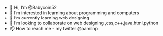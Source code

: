 - 👋 Hi, I’m @Babycoin52
- 👀 I’m interested in learning about programming and computers
- 🌱 I’m currently learning web designing
- 💞️ I’m looking to collaborate on web designing ,css,c++,java,html,python
- 📫 How to reach me - my twitter @aamilnp

<!---
Babycoin52/Babycoin52 is a ✨ special ✨ repository because its `README.md` (this file) appears on your GitHub profile.
You can click the Preview link to take a look at your changes.
--->
